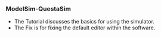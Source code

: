 ### ModelSim-QuestaSim
- The Tutorial discusses the basics for using the simulator.
- The Fix is for fixing the default editor within the software.
